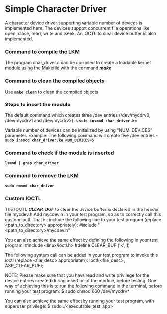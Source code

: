 # Simple Character  Driver
A character device driver supporting variable number of devices is implemented here.
The devices support concurrent file operations like open, close, read, write and lseek.
An IOCTL to clear device buffer is also implemented.


### Command to compile the LKM
The program char_driver.c can be compiled to create a loadable kernel module using the Makefile with the command ***make***


### Command to clean the compiled objects
Use **`make clean`** to clean the compiled objects


### Steps to insert the module
The default command which creates three /dev entries (/dev/mycdrv0, /dev/mycdrv1 and /dev/mycdrv2) is **`sudo insmod char_driver.ko`**

Variable number of devices can be initialized by using "NUM_DEVICES" parameter.
Example: The following command will create five /dev entries -
**`sudo insmod char_driver.ko NUM_DEVICES=5`**


### Command to check if the module is inserted
**`lsmod | grep char_driver`**


### Command to remove the LKM
**`sudo rmmod char_driver`**


### Custom IOCTL
The IOCTL ***CLEAR_BUF*** to clear the device buffer is declared in the header file mycdev.h
Add mycdev.h in your test program, so as to correctly call this custom ioctl.
That is, include the following line to your test program (replace <path_to_directory> appropriately):
#include "<path_to_directory>/mycdev.h"

You can also achieve the same effect by defining the following in your test program:
#include <linux/ioctl.h>
#define CLEAR_BUF ('k', 1)

The following system call can be added in your test program to invoke this ioctl (replace <file_desc> appropriately):
ioctl(<file_desc>, ASP_CLEAR_BUF);


NOTE:
Please make sure that you have read and write privilege for the device entries created during insertion of the module,
before testing. 
One way of achieving this is to run the following command in the terminal, before running your test program:
$ sudo chmod 660 /dev/mycdrv*

You can also achieve the same effect by running your test program, with superuser privilege:
$ sudo ./<executable_test_app>
